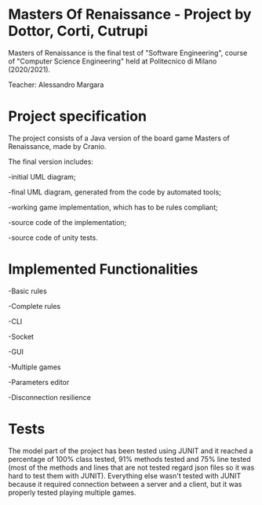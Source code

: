 # Masters Of Renaissance - Project by Dottor, Corti, Cutrupi
Masters of Renaissance is the final test of "Software Engineering", course of "Computer Science Engineering" held at Politecnico di Milano (2020/2021).

Teacher: Alessandro Margara

# Project specification
The project consists of a Java version of the board game Masters of Renaissance, made by Cranio.

The final version includes:

-initial UML diagram;

-final UML diagram, generated from the code by automated tools;

-working game implementation, which has to be rules compliant;

-source code of the implementation;

-source code of unity tests.

# Implemented Functionalities

-Basic rules

-Complete rules

-CLI

-Socket

-GUI

-Multiple games

-Parameters editor

-Disconnection resilience

# Tests
The model part of the project has been tested using JUNIT and it reached a percentage of 100% class tested, 91% methods tested and 75% line tested (most of the methods and lines that are not tested regard json files so it was hard to test them with JUNIT). 
Everything else wasn't tested with JUNIT because it required connection between a server and a client, but it was properly tested playing multiple games.
